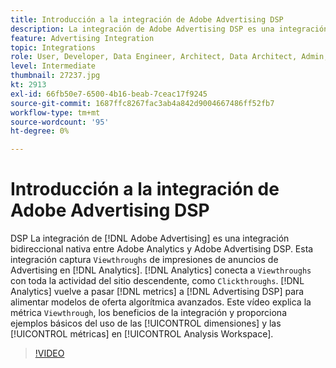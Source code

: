 ```yaml
---
title: Introducción a la integración de Adobe Advertising DSP
description: La integración de Adobe Advertising DSP es una integración bidireccional nativa entre Adobe Analytics y Adobe Advertising DSP.
feature: Advertising Integration
topic: Integrations
role: User, Developer, Data Engineer, Architect, Data Architect, Admin, Leader
level: Intermediate
thumbnail: 27237.jpg
kt: 2913
exl-id: 66fb50e7-6500-4b16-beab-7ceac17f9245
source-git-commit: 1687ffc8267fac3ab4a842d9004667486ff52fb7
workflow-type: tm+mt
source-wordcount: '95'
ht-degree: 0%

---
```


# Introducción a la integración de Adobe Advertising DSP

DSP La integración de [!DNL Adobe Advertising] es una integración bidireccional nativa entre Adobe Analytics y Adobe Advertising DSP. Esta integración captura `Viewthroughs` de impresiones de anuncios de Advertising en [!DNL Analytics]. [!DNL Analytics] conecta a `Viewthroughs` con toda la actividad del sitio descendente, como `Clickthroughs`. [!DNL Analytics] vuelve a pasar [!DNL metrics] a [!DNL Advertising DSP] para alimentar modelos de oferta algorítmica avanzados. Este vídeo explica la métrica `Viewthrough`, los beneficios de la integración y proporciona ejemplos básicos del uso de las [!UICONTROL dimensiones] y las [!UICONTROL métricas] en [!UICONTROL Analysis Workspace].

>[!VIDEO](https://video.tv.adobe.com/v/27237/?quality=12&learn=on)
